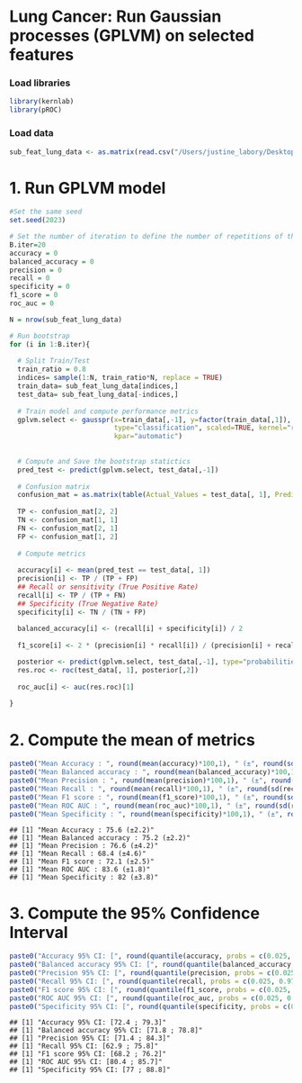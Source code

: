 Lung Cancer: Run Gaussian processes (GPLVM) on selected features
================

### Load libraries

``` r
library(kernlab)
library(pROC)
```

### Load data

``` r
sub_feat_lung_data <- as.matrix(read.csv("/Users/justine_labory/Desktop/github/plantnet/Metabolomic_project/lung_project/data/LUNG_T.Feat.Select.csv"))
```

# 1. Run GPLVM model

``` r
#Set the same seed
set.seed(2023)

# Set the number of iteration to define the number of repetitions of the analysis
B.iter=20
accuracy = 0
balanced_accuracy = 0
precision = 0
recall = 0
specificity = 0
f1_score = 0
roc_auc = 0

N = nrow(sub_feat_lung_data)

# Run bootstrap
for (i in 1:B.iter){
  
  # Split Train/Test
  train_ratio = 0.8
  indices= sample(1:N, train_ratio*N, replace = TRUE)
  train_data= sub_feat_lung_data[indices,]
  test_data= sub_feat_lung_data[-indices,]
  
  # Train model and compute performance metrics
  gplvm.select <- gausspr(x=train_data[,-1], y=factor(train_data[,1]),
                          type="classification", scaled=TRUE, kernel="rbfdot",
                          kpar="automatic")
  
  
  # Compute and Save the bootstrap statictics
  pred_test <- predict(gplvm.select, test_data[,-1])
  
  # Confusion matrix
  confusion_mat = as.matrix(table(Actual_Values = test_data[, 1], Predicted_Values = pred_test))
  
  TP <- confusion_mat[2, 2]
  TN <- confusion_mat[1, 1]
  FN <- confusion_mat[2, 1]
  FP <- confusion_mat[1, 2]
  
  # Compute metrics
  
  accuracy[i] <- mean(pred_test == test_data[, 1])
  precision[i] <- TP / (TP + FP)
  ## Recall or sensitivity (True Positive Rate)
  recall[i] <- TP / (TP + FN)
  ## Specificity (True Negative Rate)
  specificity[i] <- TN / (TN + FP)
  
  balanced_accuracy[i] <- (recall[i] + specificity[i]) / 2
  
  f1_score[i] <- 2 * (precision[i] * recall[i]) / (precision[i] + recall[i])

  posterior <- predict(gplvm.select, test_data[,-1], type="probabilities")
  res.roc <- roc(test_data[, 1], posterior[,2])
  
  roc_auc[i] <- auc(res.roc)[1]
  
}
```

# 2. Compute the mean of metrics

``` r
paste0("Mean Accuracy : ", round(mean(accuracy)*100,1), " (±", round(sd(accuracy)*100,1),")")
paste0("Mean Balanced accuracy : ", round(mean(balanced_accuracy)*100,1), " (±", round(sd(balanced_accuracy)*100,1),")")
paste0("Mean Precision : ", round(mean(precision)*100,1), " (±", round(sd(precision)*100,1),")")
paste0("Mean Recall : ", round(mean(recall)*100,1), " (±", round(sd(recall)*100,1),")")
paste0("Mean F1 score : ", round(mean(f1_score)*100,1), " (±", round(sd(f1_score)*100,1),")")
paste0("Mean ROC AUC : ", round(mean(roc_auc)*100,1), " (±", round(sd(roc_auc)*100,1),")")
paste0("Mean Specificity : ", round(mean(specificity)*100,1), " (±", round(sd(specificity)*100,1),")")
```

    ## [1] "Mean Accuracy : 75.6 (±2.2)"
    ## [1] "Mean Balanced accuracy : 75.2 (±2.2)"
    ## [1] "Mean Precision : 76.6 (±4.2)"
    ## [1] "Mean Recall : 68.4 (±4.6)"
    ## [1] "Mean F1 score : 72.1 (±2.5)"
    ## [1] "Mean ROC AUC : 83.6 (±1.8)"
    ## [1] "Mean Specificity : 82 (±3.8)"

# 3. Compute the 95% Confidence Interval

``` r
paste0("Accuracy 95% CI: [", round(quantile(accuracy, probs = c(0.025, 0.975))[1]*100, 1), " ; ", round(quantile(accuracy, probs = c(0.025, 0.975))[2]*100, 1),"]")
paste0("Balanced accuracy 95% CI: [", round(quantile(balanced_accuracy, probs = c(0.025, 0.975))[1]*100, 1), " ; ", round(quantile(balanced_accuracy, probs = c(0.025, 0.975))[2]*100, 1),"]")
paste0("Precision 95% CI: [", round(quantile(precision, probs = c(0.025, 0.975))[1]*100, 1), " ; ",round(quantile(precision, probs = c(0.025, 0.975))[2]*100, 1),"]")
paste0("Recall 95% CI: [", round(quantile(recall, probs = c(0.025, 0.975))[1]*100, 1), " ; ", round(quantile(recall, probs = c(0.025, 0.975))[2]*100, 1),"]")
paste0("F1 score 95% CI: [", round(quantile(f1_score, probs = c(0.025, 0.975))[1]*100, 1), " ; ", round(quantile(f1_score, probs = c(0.025, 0.975))[2]*100, 1),"]")
paste0("ROC AUC 95% CI: [", round(quantile(roc_auc, probs = c(0.025, 0.975))[1]*100, 1), " ; ", round(quantile(roc_auc, probs = c(0.025, 0.975))[2]*100, 1),"]")
paste0("Specificity 95% CI: [", round(quantile(specificity, probs = c(0.025, 0.975))[1]*100, 1), " ; ", round(quantile(specificity, probs = c(0.025, 0.975))[2]*100, 1),"]")
```

    ## [1] "Accuracy 95% CI: [72.4 ; 79.3]"
    ## [1] "Balanced accuracy 95% CI: [71.8 ; 78.8]"
    ## [1] "Precision 95% CI: [71.4 ; 84.3]"
    ## [1] "Recall 95% CI: [62.9 ; 75.8]"
    ## [1] "F1 score 95% CI: [68.2 ; 76.2]"
    ## [1] "ROC AUC 95% CI: [80.4 ; 85.7]"
    ## [1] "Specificity 95% CI: [77 ; 88.8]"

